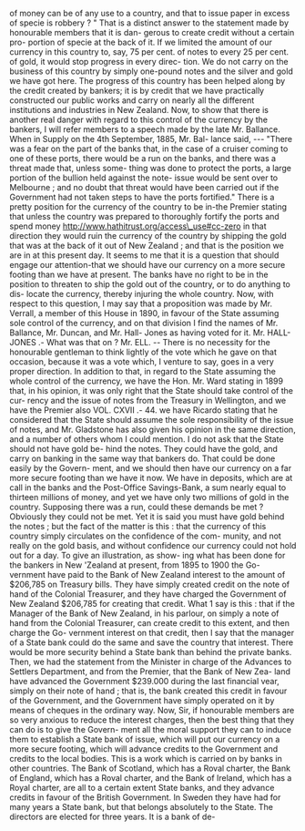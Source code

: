 of money can be of any use to a country, and that to issue paper in excess of specie is robbery ? " That is a distinct answer to the statement made by honourable members that it is dan- gerous to create credit without a certain pro- portion of specie at the back of it. If we limited the amount of our currency in this country to, say, 75 per cent. of notes to every 25 per cent. of gold, it would stop progress in every direc- tion. We do not carry on the business of this country by simply one-pound notes and the silver and gold we have got here. The progress of this country has been helped along by the credit created by bankers; it is by credit that we have practically constructed our public works and carry on nearly all the different institutions and industries in New Zealand. Now, to show that there is another real danger with regard to this control of the currency by the bankers, I will refer members to a speech made by the late Mr. Ballance. When in Supply on the 4th September, 1885, Mr. Bal- lance said, --- "There was a fear on the part of the banks that, in the case of a cruiser coming to one of these ports, there would be a run on the banks, and there was a threat made that, unless some- thing was done to protect the ports, a large portion of the bullion held against the note- issue would be sent over to Melbourne ; and no doubt that threat would have been carried out if the Government had not taken steps to have the ports fortified." There is a pretty position for the currency of the country to be in-the Premier stating that unless the country was prepared to thoroughly fortify the ports and spend money http://www.hathitrust.org/access\_use#cc-zero in that direction they would ruin the currency of the country by shipping the gold that was at the back of it out of New Zealand ; and that is the position we are in at this present day. It seems to me that it is a question that should engage our attention-that we should have our currency on a more secure footing than we have at present. The banks have no right to be in the position to threaten to ship the gold out of the country, or to do anything to dis- locate the currency, thereby injuring the whole country. Now, with respect to this question, I may say that a proposition was made by Mr. Verrall, a member of this House in 1890, in favour of the State assuming sole control of the currency, and on that division I find the names of Mr. Ballance, Mr. Duncan, and Mr. Hall- Jones as having voted for it. Mr. HALL-JONES .- What was that on ? Mr. ELL. -- There is no necessity for the honourable gentleman to think lightly of the vote which he gave on that occasion, because it was a vote which, I venture to say, goes in a very proper direction. In addition to that, in regard to the State assuming the whole control of the currency, we have the Hon. Mr. Ward stating in 1899 that, in his opinion, it was only right that the State should take control of the cur- rency and the issue of notes from the Treasury in Wellington, and we have the Premier also VOL. CXVII .- 44. we have Ricardo stating that he considered that the State should assume the sole responsibility of the issue of notes, and Mr. Gladstone has also given his opinion in the same direction, and a number of others whom I could mention. I do not ask that the State should not have gold be- hind the notes. They could have the gold, and carry on banking in the same way that bankers do. That could be done easily by the Govern- ment, and we should then have our currency on a far more secure footing than we have it now. We have in deposits, which are at call in the banks and the Post-Office Savings-Bank, a sum nearly equal to thirteen millions of money, and yet we have only two millions of gold in the country. Supposing there was a run, could these demands be met ? Obviously they could not be met. Yet it is said you must have gold behind the notes ; but the fact of the matter is this : that the currency of this country simply circulates on the confidence of the com- munity, and not really on the gold basis, and without confidence our currency could not hold out for a day. To give an illustration, as show- ing what has been done for the bankers in New 'Zealand at present, from 1895 to 1900 the Go- vernment have paid to the Bank of New Zealand interest to the amount of $206,785 on Treasury bills. They have simply created credit on the note of hand of the Colonial Treasurer, and they have charged the Government of New Zealand $206,785 for creating that credit. What 1 say is this : that if the Manager of the Bank of New Zealand, in his parlour, on simply a note of hand from the Colonial Treasurer, can create credit to this extent, and then charge the Go- vernment interest on that credit, then I say that the manager of a State bank could do the same and save the country that interest. There would be more security behind a State bank than behind the private banks. Then, we had the statement from the Minister in charge of the Advances to Settlers Department, and from the Premier, that the Bank of New Zea- land have advanced the Government $239.000 during the last financial vear, simply on their note of hand ; that is, the bank created this credit in favour of the Government, and the Government have simply operated on it by means of cheques in the ordinary way. Now, Sir, if honourable members are so very anxious to reduce the interest charges, then the best thing that they can do is to give the Govern- ment all the moral support they can to induce them to establish a State bank of issue, which will put our currency on a more secure footing, which will advance credits to the Government and credits to the local bodies. This is a work which is carried on by banks in other countries. The Bank of Scotland, which has a Roval charter, the Bank of England, which has a Roval charter, and the Bank of Ireland, which has a Royal charter, are all to a certain extent State banks, and they advance credits in favour of the British Government. In Sweden they have had for many years a State bank, but that belongs absolutely to the State. The directors are elected for three years. It is a bank of de- 